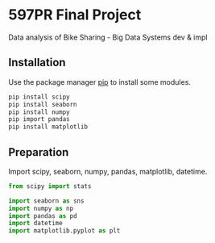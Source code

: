 # 597PR Final Project

Data analysis of Bike Sharing - Big Data Systems dev & impl

## Installation

Use the package manager [pip](https://pip.pypa.io/en/stable/) to install some modules.

```bash
pip install scipy
pip install seaborn
pip install numpy
pip import pandas
pip install matplotlib
```

## Preparation

Import scipy, seaborn, numpy, pandas, matplotlib, datetime.

```python
from scipy import stats

import seaborn as sns
import numpy as np
import pandas as pd
import datetime
import matplotlib.pyplot as plt
```
